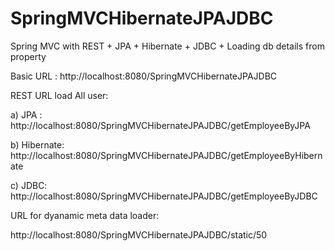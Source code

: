 # SpringMVCHibernateJPAJDBC

Spring MVC with REST + JPA + Hibernate + JDBC + Loading db details from property

Basic URL : http://localhost:8080/SpringMVCHibernateJPAJDBC

REST URL load All user:

a) JPA : http://localhost:8080/SpringMVCHibernateJPAJDBC/getEmployeeByJPA

b) Hibernate: http://localhost:8080/SpringMVCHibernateJPAJDBC/getEmployeeByHibernate

c) JDBC: http://localhost:8080/SpringMVCHibernateJPAJDBC/getEmployeeByJDBC

URL for dyanamic meta data loader: 

http://localhost:8080/SpringMVCHibernateJPAJDBC/static/50

